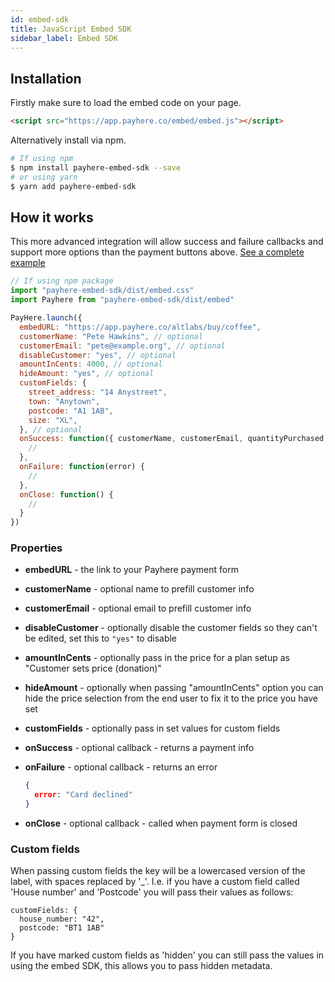 ```yaml
---
id: embed-sdk
title: JavaScript Embed SDK
sidebar_label: Embed SDK
---
```


## Installation

Firstly make sure to load the embed code on your page.

```html
<script src="https://app.payhere.co/embed/embed.js"></script>
```

Alternatively install via npm.

```sh
# If using npm
$ npm install payhere-embed-sdk --save
# or using yarn
$ yarn add payhere-embed-sdk
```

## How it works

This more advanced integration will allow success and failure callbacks and support more options than the payment buttons above. [See a complete example](https://gist.github.com/phawk/1fcea088772c7249617654c0a226463c)

```js
// If using npm package
import "payhere-embed-sdk/dist/embed.css"
import Payhere from "payhere-embed-sdk/dist/embed"

PayHere.launch({
  embedURL: "https://app.payhere.co/altlabs/buy/coffee",
  customerName: "Pete Hawkins", // optional
  customerEmail: "pete@example.org", // optional
  disableCustomer: "yes", // optional
  amountInCents: 4000, // optional
  hideAmount: "yes", // optional
  customFields: {
    street_address: "14 Anystreet",
    town: "Anytown",
    postcode: "A1 1AB",
    size: "XL",
  }, // optional
  onSuccess: function({ customerName, customerEmail, quantityPurchased, requiresFurtherAuthentication, plan: { id, name }, paymentAmount }) {
    //
  },
  onFailure: function(error) {
    //
  },
  onClose: function() {
    //
  }
})
```

### Properties

- **embedURL** - the link to your Payhere payment form
- **customerName** - optional name to prefill customer info
- **customerEmail** - optional email to prefill customer info
- **disableCustomer** - optionally disable the customer fields so they can't be edited, set this to `"yes"` to disable
- **amountInCents** - optionally pass in the price for a plan setup as "Customer sets price (donation)"
- **hideAmount** - optionally when passing "amountInCents" option you can hide the price selection from the end user to fix it to the price you have set
- **customFields** - optionally pass in set values for custom fields
- **onSuccess** - optional callback - returns a payment info
- **onFailure** - optional callback - returns an error

    ```json
    {
      error: "Card declined"
    }
    ```
- **onClose** - optional callback - called when payment form is closed

### Custom fields

When passing custom fields the key will be a lowercased version of the label, with spaces replaced by '_'. I.e. if you have a custom field called 'House number' and 'Postcode' you will pass their values as follows:

```
customFields: {
  house_number: "42",
  postcode: "BT1 1AB"
}
```

If you have marked custom fields as 'hidden' you can still pass the values in using the embed SDK, this allows you to pass hidden metadata.
